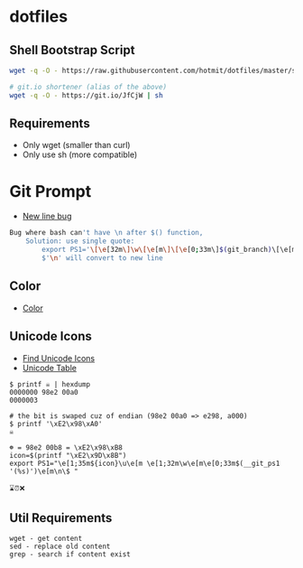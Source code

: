 # dotfiles

## Shell Bootstrap Script
```sh
wget -q -O - https://raw.githubusercontent.com/hotmit/dotfiles/master/sh-init.sh | sh

# git.io shortener (alias of the above)
wget -q -O - https://git.io/JfCjW | sh
```

## Requirements
* Only wget (smaller than curl)
* Only use sh (more compatible)

# Git Prompt
* [New line bug](https://stackoverflow.com/questions/21517281/ps1-command-substitution-fails-when-containing-newlines-on-msys-bash)
```bash
Bug where bash can't have \n after $() function,
    Solution: use single quote:
        export PS1='\[\e[32m\]\w\[\e[m\]\[\e[0;33m\]$(git_branch)\[\e[m\]'$'\n\[\e[33m\]# \[\e[m\]'
        $'\n' will convert to new line
```

## Color
* [Color](http://bashrcgenerator.com/)

## Unicode Icons
* [Find Unicode Icons](http://shapecatcher.com/index.html)
* [Unicode Table](https://unicode-table.com/en/)
```
$ printf ☠ | hexdump
0000000 98e2 00a0
0000003

# the bit is swaped cuz of endian (98e2 00a0 => e298, a000)
$ printf '\xE2\x98\xA0'
☠

☸ = 98e2 00b8 = \xE2\x98\xB8
icon=$(printf "\xE2\x9D\x8B")
export PS1="\e[1;35m${icon}\u\e[m \e[1;32m\w\e[m\e[0;33m$(__git_ps1 '(%s)')\e[m\n\$ "

⌛⏰❌
```

## Util Requirements
```
wget - get content
sed - replace old content
grep - search if content exist
```
